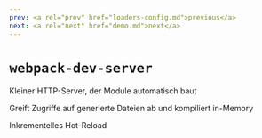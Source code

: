 ```yaml
---
prev: <a rel="prev" href="loaders-config.md">previous</a>
next: <a rel="next" href="demo.md">next</a>
---
```


# `webpack-dev-server`

Kleiner HTTP-Server, der Module automatisch baut
<!--{data-bespoke-bullet=1}-->

Greift Zugriffe auf generierte Dateien ab und kompiliert in-Memory
<!--{data-bespoke-bullet=1}-->

Inkrementelles Hot-Reload
<!--{data-bespoke-bullet=1}-->
